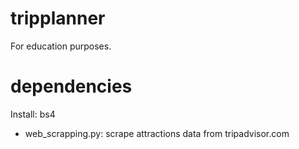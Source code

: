 # tripplanner
For education purposes.

#  dependencies
Install: bs4

- web_scrapping.py: scrape attractions data from tripadvisor.com
